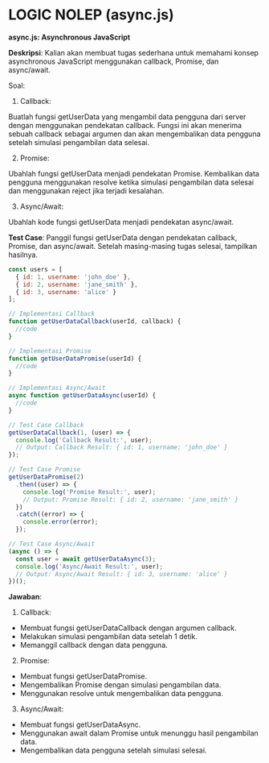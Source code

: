 # LOGIC NOLEP (async.js)

**async.js: Asynchronous JavaScript**

**Deskripsi**:
Kalian akan membuat tugas sederhana untuk memahami konsep asynchronous JavaScript menggunakan callback, Promise, dan async/await.

Soal:

1. Callback:

Buatlah fungsi getUserData yang mengambil data pengguna dari server dengan menggunakan pendekatan callback. Fungsi ini akan menerima sebuah callback sebagai argumen dan akan mengembalikan data pengguna setelah simulasi pengambilan data selesai.

2. Promise:

Ubahlah fungsi getUserData menjadi pendekatan Promise. Kembalikan data pengguna menggunakan resolve ketika simulasi pengambilan data selesai dan menggunakan reject jika terjadi kesalahan.

3. Async/Await:

Ubahlah kode fungsi getUserData menjadi pendekatan async/await.

**Test Case**:
Panggil fungsi getUserData dengan pendekatan callback, Promise, dan async/await. Setelah masing-masing tugas selesai, tampilkan hasilnya.

```js
const users = [
  { id: 1, username: 'john_doe' },
  { id: 2, username: 'jane_smith' },
  { id: 3, username: 'alice' }
];

// Implementasi Callback
function getUserDataCallback(userId, callback) {
  //code
}

// Implementasi Promise
function getUserDataPromise(userId) {
  //code
}

// Implementasi Async/Await
async function getUserDataAsync(userId) {
  //code
}

// Test Case Callback
getUserDataCallback(1, (user) => {
  console.log('Callback Result:', user);
  // Output: Callback Result: { id: 1, username: 'john_doe' }
});

// Test Case Promise
getUserDataPromise(2)
  .then((user) => {
    console.log('Promise Result:', user);
    // Output: Promise Result: { id: 2, username: 'jane_smith' }
  })
  .catch((error) => {
    console.error(error);
  });

// Test Case Async/Await
(async () => {
  const user = await getUserDataAsync(3);
  console.log('Async/Await Result:', user);
  // Output: Async/Await Result: { id: 3, username: 'alice' }
})();
```

**Jawaban**:
1. Callback:
- Membuat fungsi getUserDataCallback dengan argumen callback.
- Melakukan simulasi pengambilan data setelah 1 detik.
- Memanggil callback dengan data pengguna.

2. Promise:
- Membuat fungsi getUserDataPromise.
- Mengembalikan Promise dengan simulasi pengambilan data.
- Menggunakan resolve untuk mengembalikan data pengguna.

3. Async/Await:
- Membuat fungsi getUserDataAsync.
- Menggunakan await dalam Promise untuk menunggu hasil pengambilan data.
- Mengembalikan data pengguna setelah simulasi selesai.

